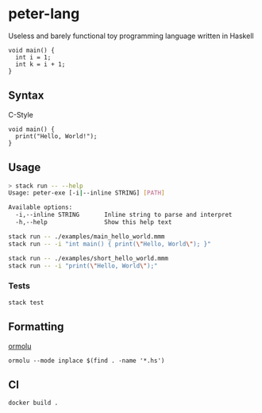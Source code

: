 # peter-lang

Useless and barely functional toy programming language written in Haskell

```
void main() {
  int i = 1;
  int k = i + 1;
}
```

## Syntax

C-Style

```
void main() {
  print("Hello, World!");
}
```

## Usage

```bash
> stack run -- --help
Usage: peter-exe [-i|--inline STRING] [PATH]

Available options:
  -i,--inline STRING       Inline string to parse and interpret
  -h,--help                Show this help text
```

```bash
stack run -- ./examples/main_hello_world.mmm
stack run -- -i "int main() { print(\"Hello, World\"); }"

stack run -- ./examples/short_hello_world.mmm
stack run -- -i "print(\"Hello, World\");"
```

### Tests

`stack test`

## Formatting

[ormolu](https://github.com/tweag/ormolu)

```
ormolu --mode inplace $(find . -name '*.hs')
```

## CI

`docker build .`
